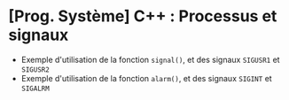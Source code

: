 # [Prog. Système] C++ : Processus et signaux

- Exemple d'utilisation de la fonction `signal()`, et des signaux `SIGUSR1` et `SIGUSR2`
- Exemple d'utilisation de la fonction `alarm()`, et des signaux `SIGINT` et `SIGALRM`
